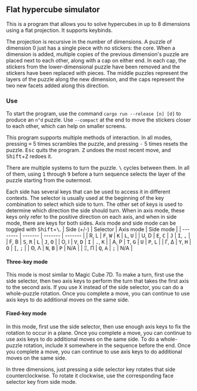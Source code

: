## Flat hypercube simulator

This is a program that allows you to solve hypercubes in up to 8 dimensions using a flat projection. It supports keybinds.

The projection is recursive in the number of dimensions. A puzzle of dimension 0 just has a single piece with no stickers: the core. When a dimension is added, multiple copies of the previous dimension's puzzle are placed next to each other, along with a cap on either end. In each cap, the stickers from the lower-dimensional puzzle have been removed and the stickers have been replaced with pieces. The middle puzzles represent the layers of the puzzle along the new dimension, and the caps represent the two new facets added along this direction.

### Use

To start the program, use the command `cargo run --release [n] [d]` to produce an `n^d` puzzle. Use `--compact` at the end to move the stickers closer to each other, which can help on smaller screens.

This program supports multiple methods of interaction. In all modes, pressing <kbd>=</kbd> 5 times scrambles the puzzle, and pressing <kbd>-</kbd> 5 times resets the puzzle. <kbd>Esc</kbd> quits the program. <kbd>Z</kbd> undoes the most recent move, and <kbd>Shift</kbd>+<kbd>Z</kbd> redoes it. 

There are multiple systems to turn the puzzle. <kbd>\\</kbd> cycles between them. In all of them, using <kbd>1</kbd> through <kbd>9</kbd> before a turn sequence selects the layer of the puzzle starting from the outermost.

Each side has several keys that can be used to access it in different contexts. The selector is usually used at the beginning of the key combination to select which side to turn. The other set of keys is used to determine which direction the side should turn. When in axis mode, these keys only refer to the positive direction on each axis, and when in side mode, there are keys for both sides. Axis mode and side mode can be toggled with <kbd>Shift</kbd>+<kbd>\\</kbd>. 
| Side (+/-) | Selector | Axis mode | Side mode |
| -------- | ------- | ------- | ------- |
| R, L | <kbd>F</kbd>, <kbd>W</kbd> | <kbd>K</kbd> | <kbd>L</kbd>, <kbd>U</kbd> |
| U, D | <kbd>E</kbd>, <kbd>C</kbd> | <kbd>J</kbd> | <kbd>I</kbd>, <kbd>,</kbd> |
| F, B | <kbd>S</kbd>, <kbd>R</kbd> | <kbd>L</kbd> | <kbd>J</kbd>, <kbd>O</kbd> |
| O, I | <kbd>V</kbd>, <kbd>D</kbd> | <kbd>I</kbd> | <kbd>.</kbd>, <kbd>K</kbd> |
| A, P | <kbd>T</kbd>, <kbd>G</kbd> | <kbd>U</kbd> | <kbd>P</kbd>, <kbd>L</kbd> |
| Γ, Δ | <kbd>Y</kbd>, <kbd>H</kbd> | <kbd>O</kbd> | <kbd>[</kbd>, <kbd>;</kbd> |
| Θ, Λ | <kbd>N</kbd>, <kbd>B</kbd> | <kbd>P</kbd> | N/A |
| Ξ, Π | <kbd>Q</kbd>, <kbd>A</kbd> | <kbd>;</kbd> | N/A |

#### Three-key mode

This mode is most similar to Magic Cube 7D. To make a turn, first use the side selector, then two axis keys to perform the turn that takes the first axis to the second axis. If you use <kbd>X</kbd> instead of the side selector, you can do a whole-puzzle rotation. Once you complete a move, you can continue to use axis keys to do additional moves on the same side.

#### Fixed-key mode

In this mode, first use the side selector, then use enough axis keys to fix the rotation to occur in a plane. Once you complete a move, you can continue to use axis keys to do additional moves on the same side. To do a whole-puzzle rotation, include <kbd>X</kbd> somewhere in the sequence before the end. Once you complete a move, you can continue to use axis keys to do additional moves on the same side.

In three dimensions, just pressing a side selector key rotates that side counterclockwise. To rotate it clockwise, use the corresponding face selector key from side mode.